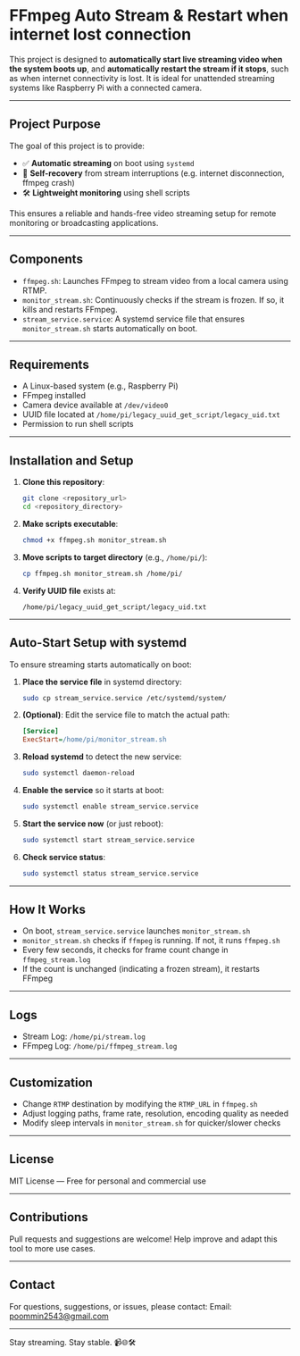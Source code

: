 
# FFmpeg Auto Stream & Restart when internet lost connection

This project is designed to **automatically start live streaming video when the system boots up**, and **automatically restart the stream if it stops**, such as when internet connectivity is lost. It is ideal for unattended streaming systems like Raspberry Pi with a connected camera.

---

## Project Purpose

The goal of this project is to provide:
- ✅ **Automatic streaming** on boot using `systemd`
- 🔁 **Self-recovery** from stream interruptions (e.g. internet disconnection, ffmpeg crash)
- 🛠️ **Lightweight monitoring** using shell scripts

This ensures a reliable and hands-free video streaming setup for remote monitoring or broadcasting applications.

---

## Components

- `ffmpeg.sh`: Launches FFmpeg to stream video from a local camera using RTMP.
- `monitor_stream.sh`: Continuously checks if the stream is frozen. If so, it kills and restarts FFmpeg.
- `stream_service.service`: A systemd service file that ensures `monitor_stream.sh` starts automatically on boot.

---

## Requirements

- A Linux-based system (e.g., Raspberry Pi)
- FFmpeg installed
- Camera device available at `/dev/video0`
- UUID file located at `/home/pi/legacy_uuid_get_script/legacy_uid.txt`
- Permission to run shell scripts

---

## Installation and Setup

1. **Clone this repository**:
   ```bash
   git clone <repository_url>
   cd <repository_directory>
   ```

2. **Make scripts executable**:
   ```bash
   chmod +x ffmpeg.sh monitor_stream.sh
   ```

3. **Move scripts to target directory** (e.g., `/home/pi/`):
   ```bash
   cp ffmpeg.sh monitor_stream.sh /home/pi/
   ```

4. **Verify UUID file** exists at:
   ```
   /home/pi/legacy_uuid_get_script/legacy_uid.txt
   ```

---

## Auto-Start Setup with systemd

To ensure streaming starts automatically on boot:

1. **Place the service file** in systemd directory:
   ```bash
   sudo cp stream_service.service /etc/systemd/system/
   ```

2. **(Optional)**: Edit the service file to match the actual path:
   ```ini
   [Service]
   ExecStart=/home/pi/monitor_stream.sh
   ```

3. **Reload systemd** to detect the new service:
   ```bash
   sudo systemctl daemon-reload
   ```

4. **Enable the service** so it starts at boot:
   ```bash
   sudo systemctl enable stream_service.service
   ```

5. **Start the service now** (or just reboot):
   ```bash
   sudo systemctl start stream_service.service
   ```

6. **Check service status**:
   ```bash
   sudo systemctl status stream_service.service
   ```

---

## How It Works

- On boot, `stream_service.service` launches `monitor_stream.sh`
- `monitor_stream.sh` checks if `ffmpeg` is running. If not, it runs `ffmpeg.sh`
- Every few seconds, it checks for frame count change in `ffmpeg_stream.log`
- If the count is unchanged (indicating a frozen stream), it restarts FFmpeg

---

## Logs

- Stream Log: `/home/pi/stream.log`
- FFmpeg Log: `/home/pi/ffmpeg_stream.log`

---

## Customization

- Change `RTMP` destination by modifying the `RTMP_URL` in `ffmpeg.sh`
- Adjust logging paths, frame rate, resolution, encoding quality as needed
- Modify sleep intervals in `monitor_stream.sh` for quicker/slower checks

---

## License

MIT License — Free for personal and commercial use

---

## Contributions

Pull requests and suggestions are welcome! Help improve and adapt this tool to more use cases.

---

## Contact
For questions, suggestions, or issues, please contact:
Email: poommin2543@gmail.com

---

Stay streaming. Stay stable. 📹🌐🛠️
